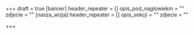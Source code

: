 +++
draft = true
[banner]
header_repeater = []
opis_pod_naglowiekm = ""
zdjecie = ""
[nasza_wizja]
header_repeater = []
opis_sekcji = ""
zdjecie = ""

+++
